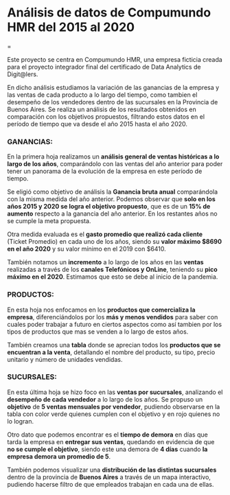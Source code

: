 # Análisis de datos de Compumundo HMR del 2015 al 2020
=

Este proyecto se centra en Compumundo HMR, una empresa ficticia creada para el proyecto integrador final del certificado de Data Analytics de Digit@lers.

En dicho análisis estudiamos la variación de las ganancias de la empresa y las ventas de cada producto a lo largo del tiempo, como tambien el desempeño de los vendedores dentro de las sucursales en la Provincia de Buenos Aires. Se realiza un análisis de los resultados obtenidos en comparación con los objetivos propuestos, filtrando estos datos en el período de tiempo que va desde el año 2015 hasta el año 2020.

### GANANCIAS:

En la primera hoja realizamos un **análisis general de ventas históricas a lo largo de los años**, comparándolo con las ventas del año anterior para poder tener un panorama de la evolución de la empresa en este período de tiempo.  

Se eligió como objetivo de análisis la **Ganancia bruta anual** comparándola con la misma medida del año anterior. Podemos observar que **solo en los años 2015 y 2020 se logra el objetivo propuesto**, que es de un **15% de aumento** respecto a la ganancia del año anterior. En los restantes años no se cumple la meta propuesta.  

Otra medida evaluada es el **gasto promedio que realizó cada cliente** (Ticket Promedio) en cada uno de los años, siendo su **valor máximo $8690 en el año 2020** y su valor mínimo en el 2019 con $6410.  

También notamos un **incremento** a lo largo de los años en las **ventas** realizadas a través de los **canales Telefónicos y OnLine**, teniendo su **pico máximo en el 2020**. Estimamos que esto se debe al inicio de la pandemia.

### PRODUCTOS:

En esta hoja nos enfocamos en los **productos que comercializa la empresa**, diferenciándolos por los **más y menos vendidos** para saber con cuales poder trabajar a futuro en ciertos aspectos como así tambien por los tipos de productos que mas se venden a lo largo de estos años.

También creamos una **tabla** donde se aprecian todos los **productos que se encuentran a la venta**, detallando el nombre del producto, su tipo, precio unitario y número de unidades vendidas.

### SUCURSALES:

En esta última hoja se hizo foco en las **ventas por sucursales**, analizando el **desempeño de cada vendedor** a lo largo de los años. Se propuso un **objetivo** de **5 ventas mensuales por vendedor**, pudiendo observarse en la tabla con color verde quienes cumplen con el objetivo y en rojo quienes no lo logran.

Otro dato que podemos encontrar es el **tiempo de demora** en días que tarda la empresa en **entregar sus ventas**, quedando en evidencia de que **no se cumple el objetivo**, siendo este una demora de **4 días** cuando **la empresa demora un promedio de 5**.

También podemos visualizar una **distribución de las distintas sucursales** dentro de la provincia de **Buenos Aires** a través de un mapa interactivo, pudiendo hacerse filtro de que empleados trabajan en cada una de ellas.
